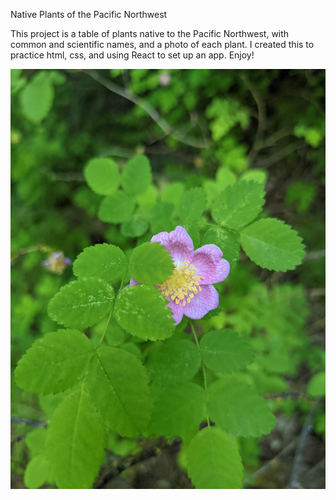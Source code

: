 Native Plants of the Pacific Northwest

This project is a table of plants native to the Pacific Northwest, with common and scientific names, and a photo of each plant. I created this to practice html, css, and using React to set up an app. Enjoy!

![image](public/Wood_rose.jpg)
